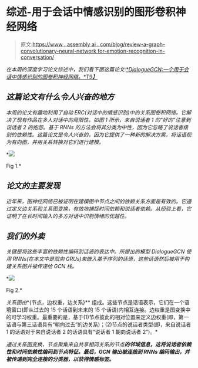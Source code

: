 # 综述-用于会话中情感识别的图形卷积神经网络

> 原文:[https://www . assembly ai . com/blog/review-a-graph-convolutionary-neural-network for-emotion-recognition-in-conversation/](https://www.assemblyai.com/blog/review-a-graph-convolutional-neural-network-for-emotion-recognition-in-conversation/)

*在本周的深度学习论文综述中，我们看下面这篇论文:*[](https://arxiv.org/pdf/2109.03264.pdf)*[*DialogueGCN:一个用于会话中情感识别的图卷积神经网络。*T9】](https://aclanthology.org/D19-1015.pdf)*

## ***这篇论文有什么令人兴奋的地方*** 

*本周的论文有趣地利用了自动 ERC(对话中的情感识别)中的关系图卷积网络。它解决了现有作品在多人对话中的局限性。如图 1 所示，来自说话者 1 的“好的”注意到说话者 2 的抱怨。基于 RNNs 的方法会将其分类为中性，因为它忽略了说话者级别的依赖性。这篇论文是令人兴奋的，因为它提供了一种新的解决方案，将话语视为有向图，并用关系转换对它们进行建模。*

*![](../Images/965a0ceb7b67ffd0b824398fb9a657f4.png)

Fig 1.* 

## ***论文的主要发现*** 

*近年来，图神经网络已被证明在建模图中节点之间的依赖关系方面是有效的。它通过定义边关系和关系图变换，有效地捕捉时间依赖和说话者依赖。从经验上看，它证明了在长时间输入的多方对话中识别情绪的优越性。*

## ***我们的外卖***

*关键是将这些丰富的依赖性编码到话语的表达中。所提出的模型 DialogueGCN 使用 RNNs(在本文中是双向 GRUs)来嵌入基于序列的话语，这些话语然后被用于构建关系图并被传递给 GCN 栈。*

*![](../Images/535096183972bf5431cbc79ba76c496a.png)

Fig 2.* 

*关系图由**{节点，边权重，边关系}** 组成。这些节点是话语表示，它们在一个语境窗口(即从过去的 15 个话语到未来的 15 个话语)内相互连接。边权重是图变换中的可学习权重。最重要的是，基于(1)节点彼此的相对位置来定义边权重(即，第一话语与第三话语具有“朝向过去”的边关系)；(2)节点的说话者类型(即，来自说话者 1 的话语对于来自说话者 2 的话语具有“说话者 1 朝向说话者 2”)。*

*通过关系图变换，节点聚集来自共享相同关系的节点**的邻域信息，这将说话者依赖性和时间依赖性编码到节点特征。最后，GCN 输出被连接到 RNNs 编码输出，并被传递到完全连接的分类器，以获得情感标签。***